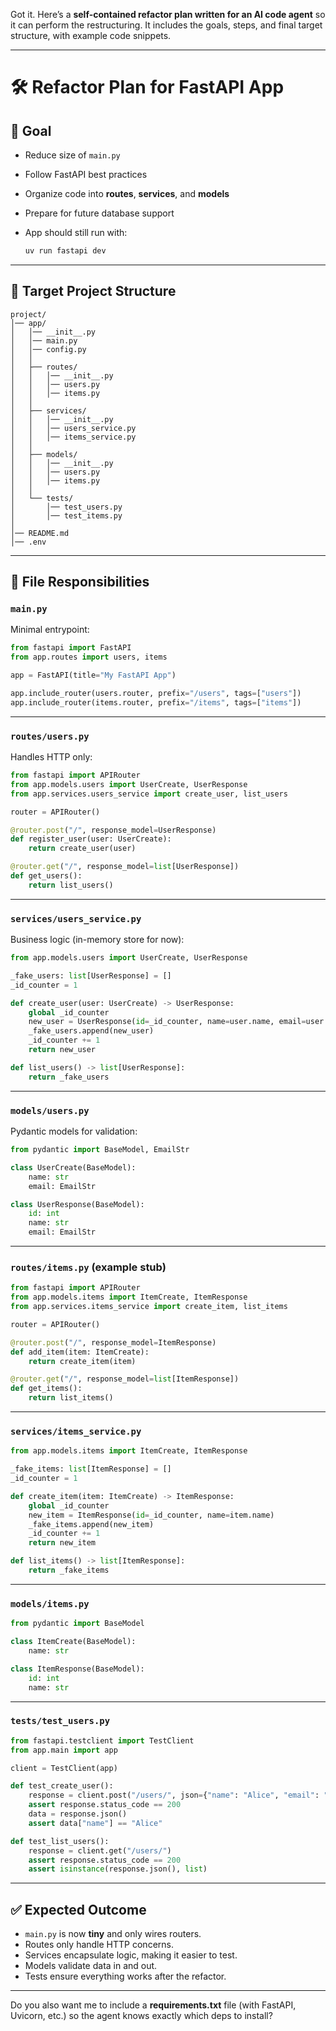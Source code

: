 Got it. Here’s a **self-contained refactor plan written for an AI code agent** so it can perform the restructuring. It includes the goals, steps, and final target structure, with example code snippets.

---

# 🛠 Refactor Plan for FastAPI App

## 🎯 Goal

* Reduce size of `main.py`
* Follow FastAPI best practices
* Organize code into **routes**, **services**, and **models**
* Prepare for future database support
* App should still run with:

  ```bash
  uv run fastapi dev
  ```

---

## 📂 Target Project Structure

```
project/
│── app/
│   │── __init__.py
│   │── main.py
│   │── config.py
│   │
│   ├── routes/
│   │   │── __init__.py
│   │   │── users.py
│   │   │── items.py
│   │
│   ├── services/
│   │   │── __init__.py
│   │   │── users_service.py
│   │   │── items_service.py
│   │
│   ├── models/
│   │   │── __init__.py
│   │   │── users.py
│   │   │── items.py
│   │
│   └── tests/
│       │── test_users.py
│       │── test_items.py
│
│── README.md
│── .env
```

---

## 📄 File Responsibilities

### `main.py`

Minimal entrypoint:

```python
from fastapi import FastAPI
from app.routes import users, items

app = FastAPI(title="My FastAPI App")

app.include_router(users.router, prefix="/users", tags=["users"])
app.include_router(items.router, prefix="/items", tags=["items"])
```

---

### `routes/users.py`

Handles HTTP only:

```python
from fastapi import APIRouter
from app.models.users import UserCreate, UserResponse
from app.services.users_service import create_user, list_users

router = APIRouter()

@router.post("/", response_model=UserResponse)
def register_user(user: UserCreate):
    return create_user(user)

@router.get("/", response_model=list[UserResponse])
def get_users():
    return list_users()
```

---

### `services/users_service.py`

Business logic (in-memory store for now):

```python
from app.models.users import UserCreate, UserResponse

_fake_users: list[UserResponse] = []
_id_counter = 1

def create_user(user: UserCreate) -> UserResponse:
    global _id_counter
    new_user = UserResponse(id=_id_counter, name=user.name, email=user.email)
    _fake_users.append(new_user)
    _id_counter += 1
    return new_user

def list_users() -> list[UserResponse]:
    return _fake_users
```

---

### `models/users.py`

Pydantic models for validation:

```python
from pydantic import BaseModel, EmailStr

class UserCreate(BaseModel):
    name: str
    email: EmailStr

class UserResponse(BaseModel):
    id: int
    name: str
    email: EmailStr
```

---

### `routes/items.py` (example stub)

```python
from fastapi import APIRouter
from app.models.items import ItemCreate, ItemResponse
from app.services.items_service import create_item, list_items

router = APIRouter()

@router.post("/", response_model=ItemResponse)
def add_item(item: ItemCreate):
    return create_item(item)

@router.get("/", response_model=list[ItemResponse])
def get_items():
    return list_items()
```

---

### `services/items_service.py`

```python
from app.models.items import ItemCreate, ItemResponse

_fake_items: list[ItemResponse] = []
_id_counter = 1

def create_item(item: ItemCreate) -> ItemResponse:
    global _id_counter
    new_item = ItemResponse(id=_id_counter, name=item.name)
    _fake_items.append(new_item)
    _id_counter += 1
    return new_item

def list_items() -> list[ItemResponse]:
    return _fake_items
```

---

### `models/items.py`

```python
from pydantic import BaseModel

class ItemCreate(BaseModel):
    name: str

class ItemResponse(BaseModel):
    id: int
    name: str
```

---

### `tests/test_users.py`

```python
from fastapi.testclient import TestClient
from app.main import app

client = TestClient(app)

def test_create_user():
    response = client.post("/users/", json={"name": "Alice", "email": "alice@example.com"})
    assert response.status_code == 200
    data = response.json()
    assert data["name"] == "Alice"

def test_list_users():
    response = client.get("/users/")
    assert response.status_code == 200
    assert isinstance(response.json(), list)
```

---

## ✅ Expected Outcome

* `main.py` is now **tiny** and only wires routers.
* Routes only handle HTTP concerns.
* Services encapsulate logic, making it easier to test.
* Models validate data in and out.
* Tests ensure everything works after the refactor.

---

Do you also want me to include a **requirements.txt** file (with FastAPI, Uvicorn, etc.) so the agent knows exactly which deps to install?
